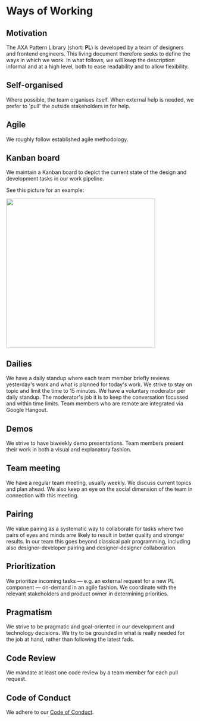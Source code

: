 # Ways of Working

## Motivation

The AXA Pattern Library (short: **PL**) is developed by a team of
designers and frontend engineers. This living document therefore seeks to
define the ways in which we work. In what follows, we will keep the description
informal and at a high level, both to ease readability and to allow flexibility.

## Self-organised

Where possible, the team organises itself. When external help is
needed, we prefer to 'pull' the outside stakeholders in for help.

## Agile

We roughly follow established agile methodology.

## Kanban board

We maintain a Kanban board to depict the current state of the design
and development tasks in our work pipeline.

See this picture for an example:

<img src="https://raw.githubusercontent.com/axa-ch/patterns-library/develop-v2/assets/kanban_board.jpg" width="400">

## Dailies

We have a daily standup where each team member briefly reviews
yesterday's work and what is planned for today's work. We strive to
stay on topic and limit the time to 15 minutes. We have a voluntary moderator
per daily standup. The moderator's job it is to keep the conversation
focussed and within time limits. Team members who are remote are integrated via Google Hangout.

## Demos

We strive to have biweekly demo presentations. Team members present
their work in both a visual and explanatory fashion.

## Team meeting

We have a regular team meeting, usually weekly. We discuss current
topics and plan ahead. We also keep an eye on the social dimension of
the team in connection with this meeting.

## Pairing

We value pairing as a systematic way to collaborate for tasks where
two pairs of eyes and minds arre likely to result in better quality
and stronger results. In our team this goes beyond classical pair
programming, including also designer-developer pairing and
designer-designer collaboration.

## Prioritization

We prioritize incoming tasks &mdash; e.g. an external request for a
new PL component &mdash; on-demand in an agile fashion. We coordinate
with the relevant stakeholders and product owner in determining
priorities.

## Pragmatism

We strive to be pragmatic and goal-oriented in our development
and technology decisions. We try to be grounded in what is really
needed for the job at hand, rather than following the latest fads.

## Code Review

We mandate at least one code review by a team member for each pull
request.

## Code of Conduct

We adhere to our [Code of Conduct](https://raw.githubusercontent.com/axa-ch/patterns-library/develop-v2/CODE_OF_CONDUCT.md).





